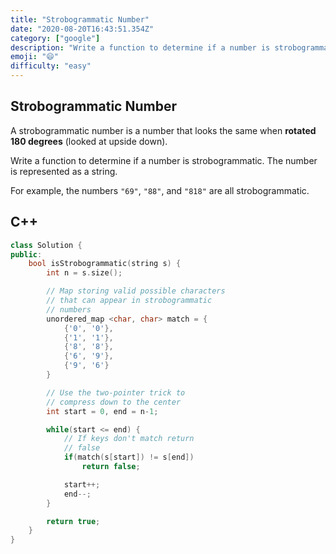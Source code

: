 ```yaml
---
title: "Strobogrammatic Number"
date: "2020-08-20T16:43:51.354Z"
category: ["google"]
description: "Write a function to determine if a number is strobogrammatic."
emoji: "😄"
difficulty: "easy"
---
```


## Strobogrammatic Number

A strobogrammatic number is a number that looks the same when **rotated 180 degrees** (looked at upside down).

Write a function to determine if a number is strobogrammatic. The number is represented as a string.

For example, the numbers `"69"`, `"88"`, and `"818"` are all strobogrammatic.

## C++

```cpp
class Solution {
public:
    bool isStrobogrammatic(string s) {
        int n = s.size();

        // Map storing valid possible characters
        // that can appear in strobogrammatic
        // numbers
        unordered_map <char, char> match = {
            {'0', '0'},
            {'1', '1'},
            {'8', '8'},
            {'6', '9'},
            {'9', '6'}
        }

        // Use the two-pointer trick to
        // compress down to the center
        int start = 0, end = n-1;

        while(start <= end) {
            // If keys don't match return
            // false
            if(match(s[start]) != s[end])
                return false;

            start++;
            end--;
        }

        return true;
    }
}
```
